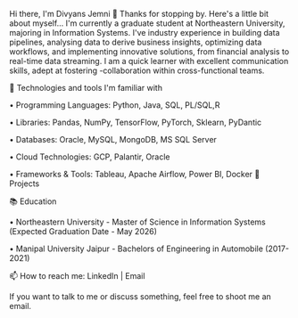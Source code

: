 Hi there, I'm Divyans Jemni 👋
Thanks for stopping by. Here's a little bit about myself...
I'm currently a graduate student at Northeastern University, majoring in Information Systems. I've industry experience in building data pipelines, analysing data to derive business insights, optimizing data workflows, and implementing innovative solutions, from financial analysis to real-time data streaming. I am a quick learner with excellent communication skills, adept at fostering -collaboration within cross-functional teams.

🔧 Technologies and tools I'm familiar with

•	Programming Languages: Python, Java, SQL, PL/SQL,R

•	Libraries: Pandas, NumPy, TensorFlow, PyTorch, Sklearn, PyDantic

•	Databases: Oracle, MySQL, MongoDB, MS SQL Server

•	Cloud Technologies: GCP, Palantir, Oracle 

•	Frameworks & Tools: Tableau, Apache Airflow, Power BI, Docker
🚀 Projects

📚 Education

•	Northeastern University - Master of Science in Information Systems (Expected Graduation Date - May 2026)

•	Manipal University Jaipur - Bachelors of Engineering in Automobile (2017-2021)

📫 How to reach me: LinkedIn | Email 

If you want to talk to me or discuss something, feel free to shoot me an email.


